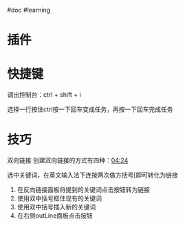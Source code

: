 #doc #learning 
# 插件

# 快捷键
调出控制台：ctrl + shift + i

选择一行按住ctrl按一下回车变成任务，再按一下回车完成任务

# 技巧
双向链接
创建双向链接的方式有四种：[04:24](https://www.bilibili.com/video/BV1nR4y157kd/?spm_id_from=333.788#t=264.166756)

选中关键词，在英文输入法下连按两次做方括号\[即可转化为链接
1. 在反向链接面板将提到的关键词点击按钮转为链接
2. 使用双中括号框住现有的关键词
3. 使用双中括号插入新的关键词
4. 在右侧outLine面板点击按钮

